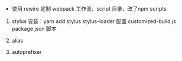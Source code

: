 - 使用 rewire 定制 webpack 工作流，script 目录，改了npm scripts

1. stylus
安装：yarn add stylus stylus-loader
配置 customized-build.js 
     package.json 脚本

2. alias
3. autoprefixer